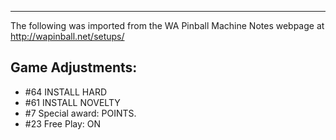 ***
The following was imported from the WA Pinball Machine Notes webpage at http://wapinball.net/setups/
## Game Adjustments:
-   #64 INSTALL HARD
-   #61 INSTALL NOVELTY
-   #7 Special award: POINTS.
-   #23 Free Play: ON
